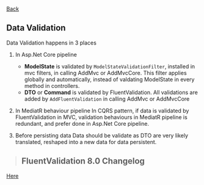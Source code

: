 [Back](../dotnet-backend.md)

## Data Validation 

Data Validation happens in 3 places

1. In Asp.Net Core pipeline
	* __ModelState__ is validated by `ModelStateValidationFilter`, installed in mvc filters, in calling AddMvc or AddMvcCore. This filter applies globally and automatically, instead of valdating ModelState in every method in controllers.
	* __DTO__ or __Command__ is validated by FluentValidation. All validations are added by `AddFluentValidation` in calling AddMvc or AddMvcCore

2. In MediatR behaviour pipeline
	In CQRS pattern, if data is validated by FluentValidation in MVC, validation behaviours in MediatR pipeline is redundant, and prefer done in Asp.Net Core pipeline.    

3. Before persisting data 
	Data should be validate as DTO are very likely translated, reshaped into a new data for data persistent.

> ## FluentValidation 8.0 Changelog


[Here](https://fluentvalidation.net/upgrading-to-8.html)